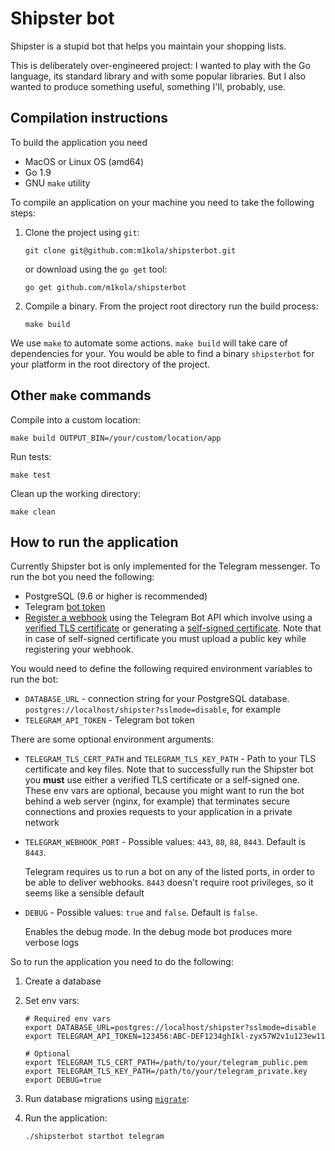 # Shipster bot

Shipster is a stupid bot that helps you maintain your shopping lists.

This is deliberately over-engineered project:
I wanted to play with the Go language, its standard library
and with some popular libraries.
But I also wanted to produce something useful,
something I'll, probably, use.

## Compilation instructions

To build the application you need

* MacOS or Linux OS (amd64)
* Go 1.9
* GNU `make` utility


To compile an application on your machine you need to take the following steps:


1. Clone the project using `git`:

    ```
    git clone git@github.com:m1kola/shipsterbot.git
    ```

    or download using the `go get` tool:

    ```
    go get github.com/m1kola/shipsterbot
    ```

2. Compile a binary. From the project root directory run the build process:

    ```
    make build
    ```

We use `make` to automate some actions. `make build` will take care of
dependencies for your. You would be able to find a binary `shipsterbot` for your
platform in the root directory of the project.


## Other `make` commands

Compile into a custom location:

```
make build OUTPUT_BIN=/your/custom/location/app
```

Run tests:
```
make test
```

Clean up the working directory:

```
make clean
```

## How to run the application

Currently Shipster bot is only implemented for the Telegram messenger.
To run the bot you need the following:

* PostgreSQL (9.6 or higher is recommended)
* Telegram [bot token](https://core.telegram.org/bots#6-botfather)
* [Register a webhook](https://core.telegram.org/bots/api#setwebhook)
  using the Telegram Bot API which involve
  using a [verified TLS certificate](https://core.telegram.org/bots/webhooks#a-verified-supported-certificate)
  or generating a [self-signed certificate](https://core.telegram.org/bots/webhooks#a-self-signed-certificate).
  Note that in case of self-signed certificate you must upload a public key
  while registering your webhook.

You would need to define the following required environment variables to run the bot:

* `DATABASE_URL` - connection string for your PostgreSQL
  database. `postgres://localhost/shipster?sslmode=disable`, for example
* `TELEGRAM_API_TOKEN` - Telegram bot token

There are some optional environment arguments:

* `TELEGRAM_TLS_CERT_PATH` and `TELEGRAM_TLS_KEY_PATH` - Path to your TLS
  certificate and key files. Note that to successfully run the Shipster bot
  you **must** use either a verified TLS certificate
  or a self-signed one. These env vars are optional,
  because you might want to run the bot behind
  a web server (nginx, for example) that terminates
  secure connections and proxies requests to your application
  in a private network
* `TELEGRAM_WEBHOOK_PORT` - Possible values: `443`, `80`, `88`, `8443`.
  Default is `8443`.

  Telegram requires us to run a bot on any of the listed ports,
  in order to be able to deliver webhooks.
  `8443` doesn't require root privileges, so it seems like a sensible default
* `DEBUG` - Possible values: `true` and `false`. Default is `false`.

  Enables the debug mode. In the debug mode bot produces
  more verbose logs

So to run the application you need to do the following:

1. Create a database
2. Set env vars:

    ```
    # Required env vars
    export DATABASE_URL=postgres://localhost/shipster?sslmode=disable
    export TELEGRAM_API_TOKEN=123456:ABC-DEF1234ghIkl-zyx57W2v1u123ew11

    # Optional
    export TELEGRAM_TLS_CERT_PATH=/path/to/your/telegram_public.pem
    export TELEGRAM_TLS_KEY_PATH=/path/to/your/telegram_private.key
    export DEBUG=true
    ```
3. Run database migrations using [`migrate`](https://github.com/golang-migrate/migrate):
4. Run the application:

    ```
    ./shipsterbot startbot telegram
    ```
